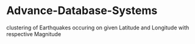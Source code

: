 # Advance-Database-Systems
clustering of Earthquakes occuring on given Latitude and Longitude with respective Magnitude 
